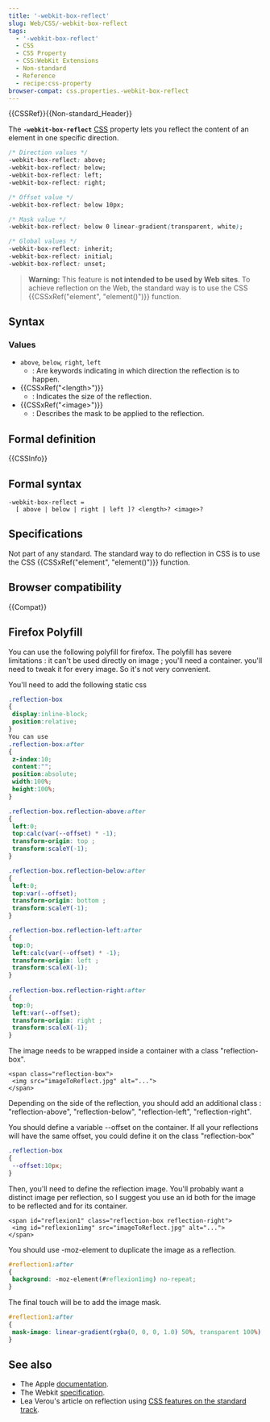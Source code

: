 ```yaml
---
title: '-webkit-box-reflect'
slug: Web/CSS/-webkit-box-reflect
tags:
  - '-webkit-box-reflect'
  - CSS
  - CSS Property
  - CSS:WebKit Extensions
  - Non-standard
  - Reference
  - recipe:css-property
browser-compat: css.properties.-webkit-box-reflect
---
```


{{CSSRef}}{{Non-standard_Header}}

The **`-webkit-box-reflect`** [CSS](/en-US/docs/Web/CSS) property lets you reflect the content of an element in one specific direction.

```css
/* Direction values */
-webkit-box-reflect: above;
-webkit-box-reflect: below;
-webkit-box-reflect: left;
-webkit-box-reflect: right;

/* Offset value */
-webkit-box-reflect: below 10px;

/* Mask value */
-webkit-box-reflect: below 0 linear-gradient(transparent, white);

/* Global values */
-webkit-box-reflect: inherit;
-webkit-box-reflect: initial;
-webkit-box-reflect: unset;
```

> **Warning:** This feature is **not intended to be used by Web sites**. To achieve reflection on the Web, the standard way is to use the CSS {{CSSxRef("element", "element()")}} function.

## Syntax

### Values

- `above`_,_ `below`_,_ `right`_,_ `left`
  - : Are keywords indicating in which direction the reflection is to happen.
- {{CSSxRef("&lt;length&gt;")}}
  - : Indicates the size of the reflection.
- {{CSSxRef("&lt;image&gt;")}}
  - : Describes the mask to be applied to the reflection.

## Formal definition

{{CSSInfo}}

## Formal syntax

```plain
-webkit-box-reflect =
  [ above | below | right | left ]? <length>? <image>?
```

## Specifications

Not part of any standard. The standard way to do reflection in CSS is to use the CSS {{CSSxRef("element", "element()")}} function.

## Browser compatibility

{{Compat}}

## Firefox Polyfill

You can use the following polyfill for firefox.
The polyfill has severe limitations : 
 it can't be used directly on image ; you'll need a container.
 you'll need to tweak it for every image. So it's not very convenient. 

You'll need to add the following static css

```css
.reflection-box
{
 display:inline-block;
 position:relative;
}
You can use 
.reflection-box:after
{
 z-index:10;
 content:"";
 position:absolute;
 width:100%;
 height:100%; 
}

.reflection-box.reflection-above:after
{
 left:0;
 top:calc(var(--offset) * -1); 
 transform-origin: top ;
 transform:scaleY(-1);
}

.reflection-box.reflection-below:after
{
 left:0;
 top:var(--offset);
 transform-origin: bottom ;
 transform:scaleY(-1);
}

.reflection-box.reflection-left:after
{
 top:0;
 left:calc(var(--offset) * -1);  
 transform-origin: left ;
 transform:scaleX(-1);
}
 
.reflection-box.reflection-right:after
{
 top:0;
 left:var(--offset);
 transform-origin: right ;
 transform:scaleX(-1);
}
```

The image needs to be wrapped inside a container with a class "reflection-box".

```plain
<span class="reflection-box">
 <img src="imageToReflect.jpg" alt="...">
</span>
```

Depending on the side of the reflection, you should add an additional class : "reflection-above", "reflection-below", "reflection-left", "reflection-right".

You should define a variable --offset on the container.
If all your reflections will have the same offset, you could define it on the class "reflection-box"

```css
.reflection-box
{
 --offset:10px;
}

```

Then, you'll need to define the reflection image.
You'll probably want a distinct image per reflection, so I suggest you use an id both for the image to be reflected and for its container.

```plain
<span id="reflexion1" class="reflection-box reflection-right">
 <img id="reflexion1img" src="imageToReflect.jpg" alt="...">
</span>
```

You should use -moz-element to duplicate the image as a reflection.

```css
#reflection1:after
{
 background: -moz-element(#reflexion1img) no-repeat;
}

```

The final touch will be to add the image mask.

```css
#reflection1:after
{
 mask-image: linear-gradient(rgba(0, 0, 0, 1.0) 50%, transparent 100%); 
}

```

## See also

- The Apple [documentation](https://developer.apple.com/library/archive/documentation/AppleApplications/Reference/SafariCSSRef/Articles/StandardCSSProperties.html).
- The Webkit [specification](https://webkit.org/blog/182/css-reflections/).
- Lea Verou's article on reflection using [CSS features on the standard track](https://lea.verou.me/2011/06/css-reflections-for-firefox-with-moz-element-and-svg-masks/).
